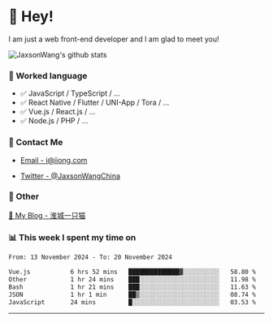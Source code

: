 # 👋 Hey!

I am just a web front-end developer and I am glad to meet you!

![JaxsonWang's github stats](https://github-readme-stats.vercel.app/api?username=JaxsonWang&&show_icons=true&&title_color=1abc9c&&icon_color=1abc9c)


### 📝 Worked language

- ✅ JavaScript / TypeScript / ...
- ✅ React Native / Flutter / UNI-App / Tora / ...
- ✅ Vue.js / React.js / ...
- ✅ Node.js / PHP / ...

### 📮 Contact Me

- [Email - i@iiong.com](mailto:i@iiong.com)

- [Twitter - @JaxsonWangChina](https://twitter.com/JaxsonWangChina)

### 🤪 Other

[📌 My Blog - 淮城一只猫](https://iiong.com)

### 📊 This week I spent my time on

<!--START_SECTION:waka-->

```txt
From: 13 November 2024 - To: 20 November 2024

Vue.js           6 hrs 52 mins   ██████████████▓░░░░░░░░░░   58.80 %
Other            1 hr 24 mins    ███░░░░░░░░░░░░░░░░░░░░░░   11.98 %
Bash             1 hr 21 mins    ███░░░░░░░░░░░░░░░░░░░░░░   11.63 %
JSON             1 hr 1 min      ██▒░░░░░░░░░░░░░░░░░░░░░░   08.74 %
JavaScript       24 mins         █░░░░░░░░░░░░░░░░░░░░░░░░   03.53 %
```

<!--END_SECTION:waka-->

---

